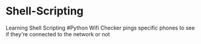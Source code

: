 # Shell-Scripting
Learning Shell Scripting 
#Python Wifi Checker
pings specific phones to see if they're connected to the network or not

